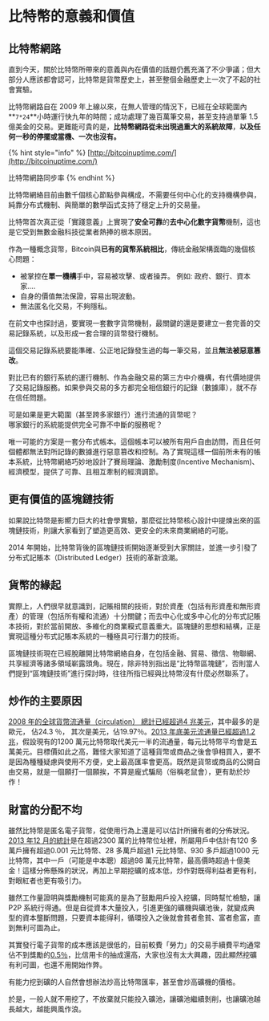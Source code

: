 # 比特幣的意義和價值

## 比特幣網路

直到今天，關於比特幣所帶來的意義與內在價值的話題仍舊充滿了不少爭議；但大部分人應該都會認可，比特幣是貨幣歷史上，甚至整個金融歷史上一次了不起的社會實驗。

比特幣網路自在 2009 年上線以來，在無人管理的情況下，已經在全球範圍內 **`7*24`**小時運行快九年的時間；成功處理了幾百萬筆交易，甚至支持過單筆 1.5 億美金的交易。更難能可貴的是，**比特幣網路從未出現過重大的系統故障**，**以及任何一秒的停擺或當機、一次也沒有。**

{% hint style="info" %}
[http://bitcoinuptime.com/](http://bitcoinuptime.com/)  
  
比特幣網路同步率
{% endhint %}

比特幣網絡目前由數千個核心節點參與構成，不需要任何中心化的支持機構參與，純靠分布式機制、與簡單的數學函式支持了穩定上升的交易量。

比特幣首次真正從「實踐意義」上實現了**安全可靠**的**去中心化數字貨幣**機制，這也是它受到無數金融科技從業者熱捧的根本原因。

作為一種概念貨幣，Bitcoin與**已有的貨幣系統相比**，傳統金融架構面臨的幾個核心問題：

* 被掌控在**單一機構**手中，容易被攻擊、或者操弄。 例如: 政府、銀行、資本家....
* 自身的價值無法保證，容易出現波動。
* 無法匿名化交易，不夠隱私。

在前文中也探討過，要實現一套數字貨幣機制，最關鍵的還是要建立一套完善的交易記錄系統，以及形成一套合理的貨幣發行機制。

這個交易記錄系統要能準確、公正地記錄發生過的每一筆交易，並且**無法被惡意篡改**。

對比已有的銀行系統的運行機制、作為金融交易的第三方中介機構，有代價地提供了交易記錄服務。如果參與交易的多方都完全相信銀行的記錄（數據庫），就不存在信任問題。

可是如果是更大範圍（甚至跨多家銀行）進行流通的貨幣呢？  
哪家銀行的系統能提供完全可靠不中斷的服務呢？

唯一可能的方案是一套分布式帳本。這個帳本可以被所有用戶自由訪問，而且任何個體都無法對所記錄的數據進行惡意篡改和控制。為了實現這樣一個前所未有的帳本系統，比特幣網絡巧妙地設計了賽局理論、激勵制度\(Incentive Mechanism\)、經濟模型，提供了可靠、且相互牽制的經濟調節。

## 

## 更有價值的區塊鏈技術

如果說比特幣是影嚮力巨大的社會學實驗，那麼從比特幣核心設計中提煉出來的區塊鏈技術，則讓大家看到了塑造更高效、更安全的未來商業網絡的可能。

2014 年開始，比特幣背後的區塊鏈技術開始逐漸受到大家關註，並進一步引發了分布式記賬本（Distributed Ledger）技術的革新浪潮。

## 貨幣的緣起

實際上，人們很早就意識到，記賬相關的技術，對於資產（包括有形資產和無形資產）的管理（包括所有權和流通）十分關鍵；而去中心化或多中心化的分布式記賬本技術，對於當前開放、多維化的商業糢式意義重大。區塊鏈的思想和結構，正是實現這種分布式記賬本系統的一種極具可行潛力的技術。

區塊鏈技術現在已經脫離開比特幣網絡自身，在包括金融、貿易、徵信、物聯網、共享經濟等諸多領域嶄露頭角。現在，除非特別指出是“比特幣區塊鏈”，否則當人們提到“區塊鏈技術”進行探討時，往往所指已經與比特幣沒有什麼必然聯系了。















##  **炒作的主要原因**

[2008 年的全球貨幣流通量（circulation） 總計已經超過4 兆美元](http://en.wikipedia.org/wiki/Circulation_%28currency%29)，其中最多的是歐元， 佔24.3 ％， 其次是美元，佔19.97％。[2013 年底美元流通量已經超過1.2 兆](http://www.federalreserve.gov/faqs/currency_12773.htm)，假設現有的1200 萬元比特幣取代美元一半的流通量，每元比特幣平均會是五萬美元。目標價如此之高，難怪大家知道了這種貨幣或商品之後會爭相買入，要不是因為種種疑慮與使用不方便，史上最高匯率會更高。既然是貨幣或商品的公開自由交易，就是一個願打一個願挨，不算是龐式騙局（俗稱老鼠會），更有助於炒作！  


## 財富的分配不均

 雖然比特幣是匿名電子貨幣，從使用行為上還是可以估計所擁有者的分佈狀況。[2013 年12 月的統計](https://bitcointalk.org/index.php?topic=316297.0;all)是在超過2300 萬的比特幣位址裡，所屬用戶中估計有120 多萬戶擁有超過0.001 元比特幣、28 多萬戶超過1 元比特幣、930 多戶超過1000 元比特幣，其中一戶（可能是中本聰）超過98 萬元比特幣，最高價時超過十億美金！這樣分佈懸殊的狀況，再加上早期挖礦的成本低，炒作對既得利益者更有利，對眼紅者也更有吸引力。

 雖然工作量證明與獎勵機制可能真的是為了鼓勵用戶投入挖礦，同時幫忙檢驗，讓P2P 系統行得通。但是自從資本大量投入，引進更強的礦機與礦池後，就變成典型的資本壟斷問題，只要資本能得利，循環投入之後就會貧者愈貧、富者愈富，直到無利可圖為止。

其實發行電子貨幣的成本應該是很低的，目前較費「勞力」的交易手續費平均通常佔不到獎勵的[0.5％](https://blockchain.info/stats)，比信用卡的抽成還高，大家也沒有太大興趣，因此顯然挖礦有利可圖，也還不用開始作弊。

有能力挖到礦的人自然會想辦法炒高比特幣匯率，甚至會炒高礦機的價格。

於是，一般人就不用挖了，不放棄就只能投入礦池，讓礦池繼續剝削，也讓礦池越長越大，越能興風作浪。  




